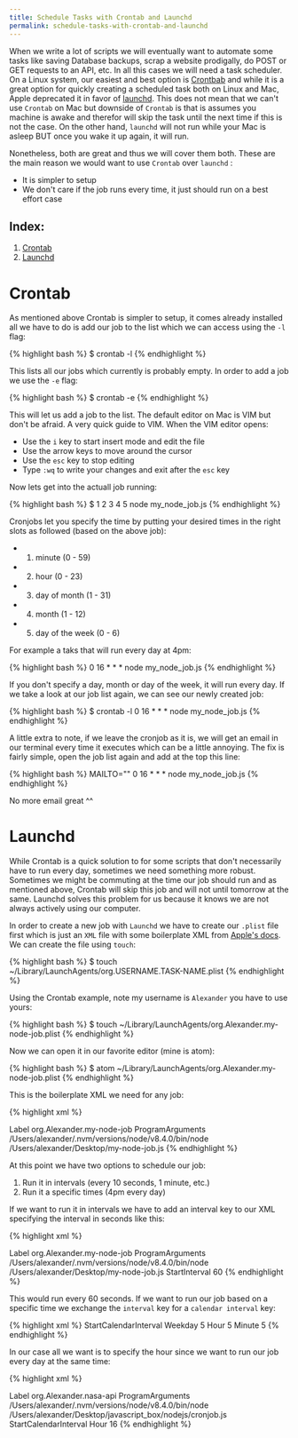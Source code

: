 ```yaml
---
title: Schedule Tasks with Crontab and Launchd
permalink: schedule-tasks-with-crontab-and-launchd
---
```


When we write a lot of scripts we will eventually want to automate some tasks like saving Database backups, scrap a website prodigally, do POST or GET requests to an API, etc. In all this cases we will need a task scheduler. On a Linux system, our easiest and best option is [Crontbab](http://www.adminschoice.com/crontab-quick-reference) and while it is a great option for quickly creating a scheduled task both on Linux and Mac, Apple deprecated it in favor of [launchd](http://www.launchd.info/). This does not mean that we can't use `Crontab` on Mac but downside of `Crontab` is that is assumes you machine is awake and therefor will skip the task until the next time if this is not the case. On the other hand, `launchd` will not run while your Mac is asleep BUT once you wake it up again, it will run.

Nonetheless, both are great and thus we will cover them both. These are the main reason we would want to use `Crontab` over `launchd` :

- It is simpler to setup
- We don't care if the job runs every time, it just should run on a best effort case

## Index:
1. [Crontab](#crontab)
2. [Launchd](#launchd)

# Crontab

As mentioned above Crontab is simpler to setup, it comes already installed all we have to do is add our job to the list which we can access using the `-l` flag:

{% highlight bash %}
$ crontab -l
{% endhighlight %}

This lists all our jobs which currently is probably empty.
In order to add a job we use the `-e` flag:

{% highlight bash %}
$ crontab -e
{% endhighlight %}

This will let us add a job to the list. The default editor on Mac is VIM but don't be afraid. A very quick guide to VIM. When the VIM editor opens:

- Use the `i` key to start insert mode and edit the file
- Use the arrow keys to move around the cursor
- Use the `esc` key to stop editing
- Type `:wq` to write your changes and exit after the `esc` key

Now lets get into the actuall job running:

{% highlight bash %}
$ 1 2 3 4 5  node  my_node_job.js
{% endhighlight %}

Cronjobs let you specify the time by putting your desired times in the right slots as followed (based on the above job):
- 1) minute (0 - 59)
- 2) hour (0 - 23)
- 3) day of month (1 - 31)
- 4) month (1 - 12)
- 5) day of the week (0 - 6)

For example a taks that will run every day at 4pm:

{% highlight bash %}
0 16 * * *  node  my_node_job.js
{% endhighlight %}

If you don't specify a day, month or day of the week, it will run every day. If we take a look at our job list again, we can see our newly created job:

{% highlight bash %}
$ crontab -l
0 16 * * * node  my_node_job.js
{% endhighlight %}

A little extra to note, if we leave the cronjob as it is, we will get an email in our terminal every time it executes which can be a little annoying. The fix is fairly simple, open the job list again and add at the top this line:

{% highlight bash %}
MAILTO=""
0 16 * * *  node  my_node_job.js
{% endhighlight %}

No more email great ^^


# Launchd

While Crontab is a quick solution to for some scripts that don't necessarily have to run every day, sometimes we need something more robust. Sometimes we might be commuting at the time our job should run and as mentioned above, Crontab will skip this job and will not until tomorrow at the same.  Launchd solves this problem for us because it knows we are not always actively using our computer.

In order to create a new job with `Launchd` we have to create our `.plist` file first which is just an `XML` file with some boilerplate XML from [Apple's docs](https://developer.apple.com/library/content/documentation/MacOSX/Conceptual/BPSystemStartup/Chapters/CreatingLaunchdJobs.html). We can create the file using `touch`:

{% highlight bash %}
$ touch ~/Library/LaunchAgents/org.USERNAME.TASK-NAME.plist
{% endhighlight %}

Using the Crontab example, note my username is `Alexander` you have to use yours:

{% highlight bash %}
$ touch ~/Library/LaunchAgents/org.Alexander.my-node-job.plist
{% endhighlight %}

Now we can open it in our favorite editor (mine is atom):

{% highlight bash %}
$ atom ~/Library/LaunchAgents/org.Alexander.my-node-job.plist
{% endhighlight %}

This is the boilerplate XML we need for any job:

{% highlight xml %}
<?xml version="1.0" encoding="UTF-8"?>
<!DOCTYPE plist PUBLIC "-//Apple//DTD PLIST 1.0//EN" "http://www.apple.com/DTDs/PropertyList-1.0.dtd">
<plist version="1.0">
<dict>
    <key>Label</key>
    <string>org.Alexander.my-node-job</string>
    <key>ProgramArguments</key>
    <array>
        <string>/Users/alexander/.nvm/versions/node/v8.4.0/bin/node</string>
        <string>/Users/alexander/Desktop/my-node-job.js</string>
    </array>
</dict>
</plist>
{% endhighlight %}

At this point we have two options to schedule our job:
1. Run it in intervals (every 10 seconds, 1 minute, etc.)
2. Run it a specific times (4pm every day)

If we want to run it in intervals we have to add an interval key to our XML specifying the interval in seconds like this:

{% highlight xml %}
<?xml version="1.0" encoding="UTF-8"?>
<!DOCTYPE plist PUBLIC "-//Apple//DTD PLIST 1.0//EN" "http://www.apple.com/DTDs/PropertyList-1.0.dtd">
<plist version="1.0">
<dict>
    <key>Label</key>
    <string>org.Alexander.my-node-job</string>
    <key>ProgramArguments</key>
    <array>
        <string>/Users/alexander/.nvm/versions/node/v8.4.0/bin/node</string>
        <string>/Users/alexander/Desktop/my-node-job.js</string>
    </array>
    <key>StartInterval</key>
    <integer>60</integer> <!-- 60 seconds or 1 minute -->
</dict>
</plist>
{% endhighlight %}

This would run every 60 seconds. If we want to run our job based on a specific time we exchange the `interval` key for a `calendar interval` key:

{% highlight xml %}
<key>StartCalendarInterval</key>
    <dict>
        <key>Weekday</key>
        <integer>5</integer>
        <key>Hour</key>
        <integer>5</integer>
        <key>Minute</key>
        <integer>5</integer>
    </dict>
{% endhighlight %}

In our case all we want is to specify the hour since we want to run our job every day at the same time:

{% highlight xml %}
<?xml version="1.0" encoding="UTF-8"?>
<!DOCTYPE plist PUBLIC "-//Apple//DTD PLIST 1.0//EN" "http://www.apple.com/DTDs/PropertyList-1.0.dtd">
<plist version="1.0">
<dict>
    <key>Label</key>
    <!-- The label should be the same as the filename without the extension -->
    <string>org.Alexander.nasa-api</string>
    <key>ProgramArguments</key>
    <array>
        <string>/Users/alexander/.nvm/versions/node/v8.4.0/bin/node</string>
        <string>/Users/alexander/Desktop/javascript_box/nodejs/cronjob.js</string>
    </array>
    <key>StartCalendarInterval</key>
    <dict>
        <key>Hour</key>
        <integer>16</integer>
    </dict>
</dict>
</plist>
{% endhighlight %}
